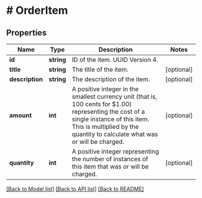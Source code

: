 # # OrderItem

## Properties

Name | Type | Description | Notes
------------ | ------------- | ------------- | -------------
**id** | **string** | ID of the item. UUID Version 4. |
**title** | **string** | The title of the item. | [optional]
**description** | **string** | The description of the item. | [optional]
**amount** | **int** | A positive integer in the smallest currency unit (that is, 100 cents for $1.00) representing the cost of a single instance of this item. This is multiplied by the quantity to calculate what was or will be charged. | [optional]
**quantity** | **int** | A positive integer representing the number of instances of this item that was or will be charged. | [optional]

[[Back to Model list]](../../README.md#models) [[Back to API list]](../../README.md#endpoints) [[Back to README]](../../README.md)
